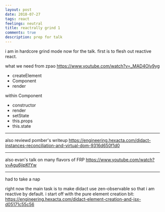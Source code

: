 ```yaml
---
layout: post
date: 2018-07-27
tags: react
feelings: neutral
title: reactrally grind 1
comments: true
description: prep for talk
---
```


i am in hardcore grind mode now for the talk. first is to flesh out reactive react.

what we need from zpao https://www.youtube.com/watch?v=_MAD4Oly9yg

- createElement
- Component
- render

within Component

- constructor
- render
- setState
- this.props
- this.state

---

also reviewd pomber's writeup https://engineering.hexacta.com/didact-instances-reconciliation-and-virtual-dom-9316d650f1d0

---

also evan's talk on many flavors of FRP https://www.youtube.com/watch?v=Agu6jipKfYw


---

had to take a nap


right now the main task is to make didact use zen-observable so that i am reactive by default. i start off with the pure element creation bit: https://engineering.hexacta.com/didact-element-creation-and-jsx-d05171c55c56
